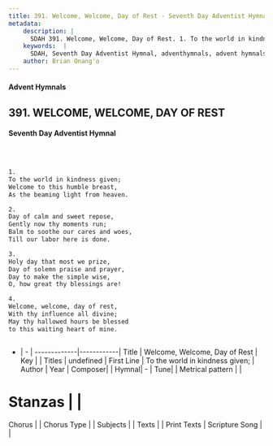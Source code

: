 ```yaml
---
title: 391. Welcome, Welcome, Day of Rest - Seventh Day Adventist Hymnal
metadata:
    description: |
      SDAH 391. Welcome, Welcome, Day of Rest. 1. To the world in kindness given; Welcome to this humble breast, As the beaming light from heaven.
    keywords:  |
      SDAH, Seventh Day Adventist Hymnal, adventhymnals, advent hymnals, Welcome, Welcome, Day of Rest, To the world in kindness given; 
    author: Brian Onang'o
---
```


#### Advent Hymnals
## 391. WELCOME, WELCOME, DAY OF REST
#### Seventh Day Adventist Hymnal

```txt



1.
To the world in kindness given;
Welcome to this humble breast,
As the beaming light from heaven.

2.
Day of calm and sweet repose,
Gently now thy moments run;
Balm to soothe our cares and woes,
Till our labor here is done.

3.
Holy day that most we prize,
Day of solemn praise and prayer,
Day to make the simple wise,
O, how great thy blessings are!

4.
Welcome, welcome, day of rest,
With thy influence all divine;
May thy hallowed hours be blessed
to this waiting heart of mine.



```

- |   -  |
-------------|------------|
Title | Welcome, Welcome, Day of Rest |
Key |  |
Titles | undefined |
First Line | To the world in kindness given; |
Author | 
Year | 
Composer|  |
Hymnal|  - |
Tune|  |
Metrical pattern | |
# Stanzas |  |
Chorus |  |
Chorus Type |  |
Subjects |  |
Texts |  |
Print Texts | 
Scripture Song |  |
  
